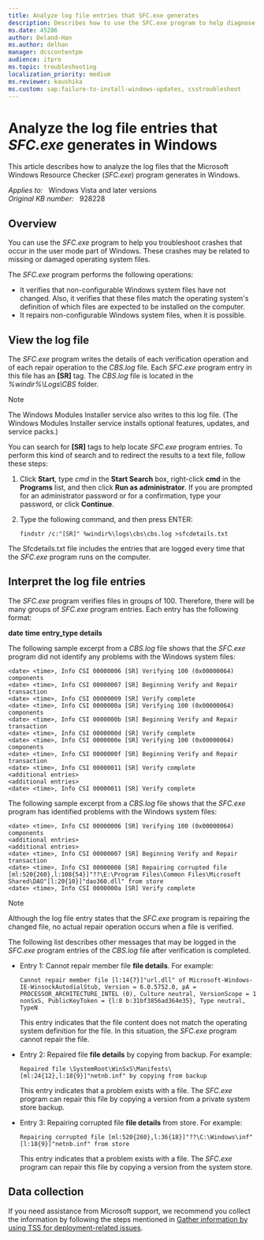 ```yaml
---
title: Analyze log file entries that SFC.exe generates
description: Describes how to use the SFC.exe program to help diagnose problems that are caused by missing or damaged operating system files.
ms.date: 45286
author: Deland-Han
ms.author: delhan
manager: dcscontentpm
audience: itpro
ms.topic: troubleshooting
localization_priority: medium
ms.reviewer: kaushika
ms.custom: sap:failure-to-install-windows-updates, csstroubleshoot
---
```

# Analyze the log file entries that *SFC.exe* generates in Windows

This article describes how to analyze the log files that the Microsoft Windows Resource Checker (*SFC.exe*) program generates in Windows.

_Applies to:_ &nbsp; Windows Vista and later versions  
_Original KB number:_ &nbsp; 928228

## Overview

You can use the *SFC.exe* program to help you troubleshoot crashes that occur in the user mode part of Windows. These crashes may be related to missing or damaged operating system files.

The *SFC.exe* program performs the following operations:

- It verifies that non-configurable Windows system files have not changed. Also, it verifies that these files match the operating system's definition of which files are expected to be installed on the computer.
- It repairs non-configurable Windows system files, when it is possible.

## View the log file

The *SFC.exe* program writes the details of each verification operation and of each repair operation to the *CBS.log* file. Each *SFC.exe* program entry in this file has an **\[SR\]** tag. The *CBS.log* file is located in the *%windir%\Logs\CBS* folder.

> [!NOTE]
> The Windows Modules Installer service also writes to this log file. (The Windows Modules Installer service installs optional features, updates, and service packs.)

You can search for **\[SR\]** tags to help locate *SFC.exe* program entries. To perform this kind of search and to redirect the results to a text file, follow these steps:

1. Click **Start**, type *cmd* in the **Start Search** box, right-click **cmd** in the **Programs** list, and then click **Run as administrator**.
    If you are prompted for an administrator password or for a confirmation, type your password, or click **Continue**.
2. Type the following command, and then press ENTER:

    ```console
    findstr /c:"[SR]" %windir%\logs\cbs\cbs.log >sfcdetails.txt
    ```

The Sfcdetails.txt file includes the entries that are logged every time that the *SFC.exe* program runs on the computer.

## Interpret the log file entries

The *SFC.exe* program verifies files in groups of 100. Therefore, there will be many groups of *SFC.exe* program entries. Each entry has the following format:

**date** **time** **entry_type details**

The following sample excerpt from a *CBS.log* file shows that the *SFC.exe* program did not identify any problems with the Windows system files:

```output
<date> <time>, Info CSI 00000006 [SR] Verifying 100 (0x00000064) components  
<date> <time>, Info CSI 00000007 [SR] Beginning Verify and Repair transaction  
<date> <time>, Info CSI 00000009 [SR] Verify complete  
<date> <time>, Info CSI 0000000a [SR] Verifying 100 (0x00000064) components  
<date> <time>, Info CSI 0000000b [SR] Beginning Verify and Repair transaction  
<date> <time>, Info CSI 0000000d [SR] Verify complete  
<date> <time>, Info CSI 0000000e [SR] Verifying 100 (0x00000064) components  
<date> <time>, Info CSI 0000000f [SR] Beginning Verify and Repair transaction  
<date> <time>, Info CSI 00000011 [SR] Verify complete  
<additional entries>  
<additional entries>  
<date> <time>, Info CSI 00000011 [SR] Verify complete
```

The following sample excerpt from a *CBS.log* file shows that the *SFC.exe* program has identified problems with the Windows system files:

```output
<date> <time>, Info CSI 00000006 [SR] Verifying 100 (0x00000064) components  
<additional entries>  
<additional entries>  
<date> <time>, Info CSI 00000007 [SR] Beginning Verify and Repair transaction  
<date> <time>, Info CSI 00000008 [SR] Repairing corrupted file [ml:520{260},l:108{54}]"??\E:\Program Files\Common Files\Microsoft Shared\DAO"[l:20{10}]"dao360.dll" from store  
<date> <time>, Info CSI 0000000a [SR] Verify complete
```

> [!NOTE]
> Although the log file entry states that the *SFC.exe* program is repairing the changed file, no actual repair operation occurs when a file is verified.

The following list describes other messages that may be logged in the *SFC.exe* program entries of the *CBS.log* file after verification is completed.

- Entry 1: Cannot repair member file **file details**. For example:

  ```output
  Cannot repair member file [l:14{7}]"url.dll" of Microsoft-Windows-IE-WinsockAutodialStub, Version = 6.0.5752.0, pA = PROCESSOR_ARCHITECTURE_INTEL (0), Culture neutral, VersionScope = 1 nonSxS, PublicKeyToken = {l:8 b:31bf3856ad364e35}, Type neutral, TypeN
  ```

  This entry indicates that the file content does not match the operating system definition for the file. In this situation, the *SFC.exe* program cannot repair the file.

- Entry 2: Repaired file **file details** by copying from backup. For example:

  ```output
  Repaired file \SystemRoot\WinSxS\Manifests\[ml:24{12},l:18{9}]"netnb.inf" by copying from backup
  ```

  This entry indicates that a problem exists with a file. The *SFC.exe* program can repair this file by copying a version from a private system store backup.

- Entry 3: Repairing corrupted file **file details** from store. For example:

  ```output
  Repairing corrupted file [ml:520{260},l:36{18}]"??\C:\Windows\inf"[l:18{9}]"netnb.inf" from store
  ```

  This entry indicates that a problem exists with a file. The *SFC.exe* program can repair this file by copying a version from the system store.

## Data collection

If you need assistance from Microsoft support, we recommend you collect the information by following the steps mentioned in [Gather information by using TSS for deployment-related issues](../windows-troubleshooters/gather-information-using-tss-deployment.md).
